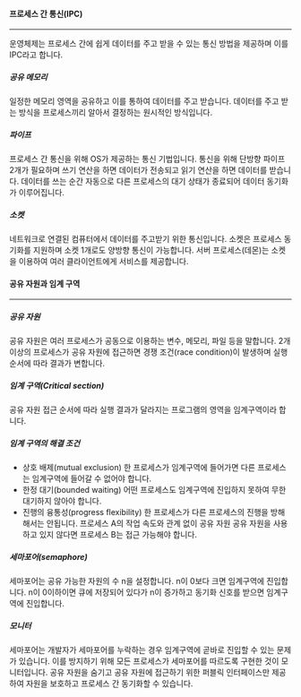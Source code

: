 #### 프로세스 간 통신(IPC)
---
운영체제는 프로세스 간에 쉽게 데이터를 주고 받을 수 있는 통신 방법을 제공하며 이를 IPC라고 합니다.

##### 공유 메모리
일정한 메모리 영역을 공유하고 이를 통하여 데이터를 주고 받습니다. 데이터를 주고 받는 방식을 프로세스끼리 알아서 결정하는 원시적인 방식입니다.

##### 파이프
프로세스 간 통신을 위해 OS가 제공하는 통신 기법입니다. 통신을 위해 단방향 파이프 2개가 필요하며 쓰기 연산을 하면 데이터가 전송되고 읽기 연산을 하면 데이터를 받습니다. 데이터를 쓰는 순간 자동으로 다른 프로세스의 대기 상태가 종료되어 데이터 동기화가 이루어집니다.

##### 소켓
네트워크로 연결된 컴퓨터에서 데이터를 주고받기 위한 통신입니다. 소켓은 프로세스 동기화를 지원하며 소켓 1개로도 양방향 통신이 가능합니다. 서버 프로세스(데몬)는 소켓을 이용하여 여러 클라이언트에게 서비스를 제공합니다.

#### 공유 자원과 임계 구역
---
##### 공유 자원
공유 자원은 여러 프로세스가 공동으로 이용하는 변수, 메모리, 파일 등을 말합니다. 2개 이상의 프로세스가 공유 자원에 접근하면 경쟁 조건(race condition)이 발생하며 실행 순서에 따라 결과가 변합니다.

##### 임계 구역(Critical section)
공유 자원 접근 순서에 따라 실행 결과가 달라지는 프로그램의 영역을 임계구역이라 합니다.

##### 임계 구역의 해결 조건
- 상호 배제(mutual exclusion)
	한 프로세스가 임계구역에 들어가면 다른 프로세스는 임계구역에 들어갈 수 없어야 합니다.
- 한정 대기(bounded waiting)
	어떤 프로세스도 임계구역에 진입하지 못하여 무한 대기하지 않아야 합니다.
- 진행의 융통성(progress flexibility)
	한 프로세스가 다른 프로세스의 진행을 방해해서는 안됩니다. 프로세스 A의 작업 속도와 관계 없이 공유 자원 공유 자원을 사용하고 있지 않다면 프로세스 B는 접근 가능해야 합니다.

##### 세마포어(semaphore)
세마포어는 공유 가능한 자원의 수 n을 설정합니다. n이 0보다 크면 임계구역에 진입합니다. n이 0이하이면 큐에 저장되어 있다가 n이 증가하고 동기화 신호를 받으면 임계구역에 진입합니다.

##### 모니터
세마포어는 개발자가 세마포어를 누락하는 경우 임계구역에 곧바로 진입할 수 있는 문제가 있습니다. 이를 방지하기 위해 모든 프로세스가 세마포어를 따르도록 구현한 것이 모니터입니다. 공유 자원을 숨기고 공유 자원에 접근하기 위한 퍼블릭 인터페이스만 제공하여 자원을 보호하고 프로세스 간 동기화할 수 있습니다.
